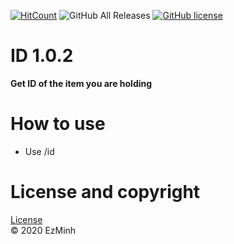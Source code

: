 [![HitCount](http://hits.dwyl.com/EzMinh/ID.svg)](http://hits.dwyl.com/EzMinh/ID)
![GitHub All Releases](https://img.shields.io/github/downloads/ezminh/id/total)
[![GitHub license](https://img.shields.io/github/license/EzMinh/ID)](https://github.com/EzMinh/ID/blob/master/LICENSE)

# ID 1.0.2
**Get ID of the item you are holding**
# How to use
- Use /id
# License and copyright
[License](https://github.com/EzMinh/ID/blob/master/LICENSE) <br/>
© 2020 EzMinh
